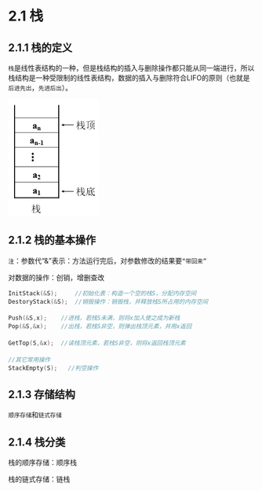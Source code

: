 # 2.1 栈

## 2.1.1 栈的定义

`栈`是线性表结构的一种，但是栈结构的插入与删除操作都只能从同一端进行，所以栈结构是一种受限制的线性表结构，数据的插入与删除符合LIFO的原则（也就是`后进先出`，`先进后出`）。

![](/images/data-structure/20200317151355505.png#pic_center)

## 2.1.2 栈的基本操作

`注`：参数代“&”表示：方法运行完后，对参数修改的结果要`“带回来”`

对数据的操作：创销，增删查改

```c
InitStack(&S);     //初始化表：构造一个空的栈S，分配内存空间
DestoryStack(&S);  //销毁操作：销毁栈，并释放栈S所占用的内存空间

Push(&S,x);    //进栈，若栈S未满，则将x加入使之成为新栈
Pop(&S,&x);    //出栈，若栈S非空，则弹出栈顶元素，并用x返回

GetTop(S,&x);  //读栈顶元素，若栈S非空，则将x返回栈顶元素

//其它常用操作
StackEmpty(S);   //判空操作
```

## 2.1.3 存储结构

`顺序存储`和`链式存储`

## 2.1.4 栈分类

栈的顺序存储：顺序栈

栈的链式存储：链栈
